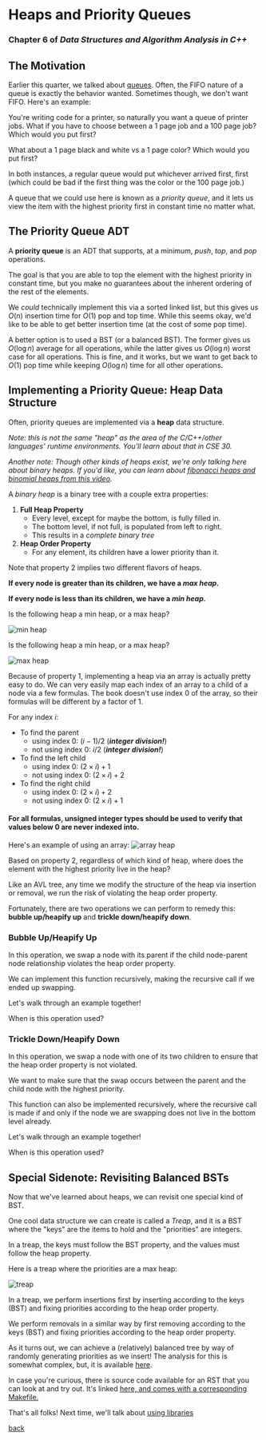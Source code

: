 # Heaps and Priority Queues
### Chapter 6 of _Data Structures and Algorithm Analysis in C++_

## The Motivation
Earlier this quarter, we talked about [queues](./stacks_queues.md).
Often, the FIFO nature of a queue is exactly the behavior wanted.
Sometimes though, we don't want FIFO. Here's an example:

You're writing code for a printer, so naturally you want a queue of printer jobs.
What if you have to choose between a 1 page job and a 100 page job? Which would you put first?

What about a 1 page black and white vs a 1 page color? Which would you put first?

In both instances, a regular queue would put whichever arrived first, first (which could be bad
if the first thing was the color or the 100 page job.)

A queue that we could use here is known as a *priority queue*, and it lets us view the item
with the highest priority first in constant time no matter what.

## The Priority Queue ADT

A **priority queue** is an ADT that supports, at a minimum, *push*, *top*, and *pop* operations.

The goal is that you are able to top the element with the highest priority in constant time, but you make no guarantees about the inherent ordering of the rest of the elements.

We *could* technically implement this via a sorted linked list, but this gives us $O(n)$ insertion time for $O(1)$ pop and top time. While this seems okay, we'd like to be able to get better insertion time (at the cost of some pop time).

A better option is to used a BST (or a balanced BST). The former gives us $O(\log n)$ average for all operations, while the latter gives us $O(\log n)$ worst case for all operations.
This is fine, and it works, but we want to get back to $O(1)$ pop time while keeping $O(\log n)$ time for all other operations.

## Implementing a Priority Queue: Heap Data Structure

Often, priority queues are implemented via a **heap** data structure.

*Note: this is not the same "heap" as the area of the C/C++/other languages' runtime environments. You'll learn about that in CSE 30.*

*Another note: Though other kinds of heaps exist, we're only talking here about binary heaps. If you'd like, you can learn about [fibonacci heaps and binomial heaps from this video](https://www.youtube.com/watch?v=gxp_FrgTkQI).*

A *binary heap* is a binary tree with a couple extra properties:
1. **Full Heap Property**
   * Every level, except for maybe the bottom, is fully filled in.
   * The bottom level, if not full, is populated from left to right.
   * This results in a *complete binary tree*
2. **Heap Order Property**
   * For any element, its children have a lower priority than it.

Note that property 2 implies two different flavors of heaps.

**If every node is greater than its children, we have a _max heap._**

**If every node is less than its children, we have a _min heap._**

Is the following heap a min heap, or a max heap?

![min heap](../images/minbinaryheap.png)

Is the following heap a min heap, or a max heap?

![max heap](../images/maxbinaryheap.png)

Because of property 1, implementing a heap via an array is actually pretty easy to do. We can very easily map each index of an array to a child of a node via a few formulas. The book doesn't use index 0 of the array, so their formulas will be different by a factor of 1.

For any index $i$:
* To find the parent
  * using index 0: $(i - 1) / 2$ (**_integer division!_**)
  * not using index 0: $i / 2$ (**_integer division!_**)
* To find the left child
  * using index 0: $(2 \times i) + 1$
  * not using index 0: $(2 \times i) + 2$
* To find the right child
  * using index 0: $(2 \times i) + 2$
  * not using index 0: $(2 \times i) + 1$

#### For all formulas, unsigned integer types should be used to verify that values below 0 are never indexed into.

Here's an example of using an array:
![array heap](../images/binaryheapwarrayrepr.png)

Based on property 2, regardless of which kind of heap, where does the element with the highest priority live in the heap?

<!-- answer: the root -->

Like an AVL tree, any time we modify the structure of the heap via insertion or removal, we run the risk of violating the heap order property.

Fortunately, there are two operations we can perform to remedy this: **bubble up/heapify up** and **trickle down/heapify down**.

### Bubble Up/Heapify Up
In this operation, we swap a node with its parent if the
child node-parent node relationship violates the heap order property.

We can implement this function recursively, making the recursive call if we ended up swapping.

Let's walk through an example together!
<!-- use data structure visualization to do an example -->

When is this operation used?

<!-- answer: when inserting -->

### Trickle Down/Heapify Down
In this operation, we swap a node with one of its two children to ensure that the heap order property is not violated.

We want to make sure that the swap occurs between the parent
and the child node with the highest priority.

This function can also be implemented recursively, where
the recursive call is made if and only if the node we are
swapping does not live in the bottom level already.

Let's walk through an example together!
<!-- use data structure visualization to do an example -->

When is this operation used?

<!-- answer: when removing -->

## Special Sidenote: Revisiting Balanced BSTs

Now that we've learned about heaps, we can revisit one special kind of BST.

One cool data structure we can create is called a *Treap*, and it is a BST where the "keys" are the items to hold and the "priorities" are integers.

In a treap, the keys must follow the BST property, and the values must follow the heap property.

Here is a treap where the priorities are a max heap:

![treap](../images/rst.png)

In a treap, we perform insertions first by inserting according to the keys (BST) and fixing priorities according
to the heap order property.

We perform removals in a similar way by first removing according to the keys (BST) and fixing priorities according
to the heap order property.

As it turns out, we can achieve a (relatively) balanced tree by way of randomly generating priorities
as we insert! The analysis for this is somewhat complex, but, it is available [here](http://www.ist.tugraz.at/_attach/Publish/Eaa19/Chapter_05_RandomizedSearchTree_handout.pdf).

In case you're curious, there is source code available for an RST that you can
look at and try out. It's linked <a
href="https://github.com/nate-browne/CSE12_Redesign/blob/master/Lectures/lecturematerials/RST"
target="_blank">here, and comes with a corresponding Makefile.</a>

That's all folks! Next time, we'll talk about [using libraries](./libraries.md)

[back](../lectures.md)
